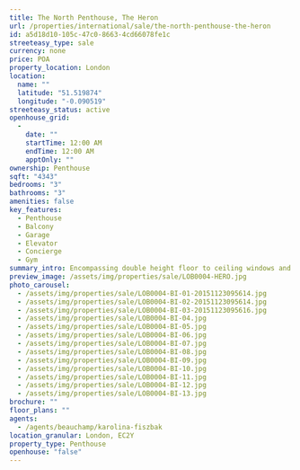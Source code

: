 ```yaml
---
title: The North Penthouse, The Heron
url: /properties/international/sale/the-north-penthouse-the-heron
id: a5d18d10-105c-47c0-8663-4cd66078fe1c
streeteasy_type: sale
currency: none
price: POA
property_location: London
location:
  name: ""
  latitude: "51.519874"
  longitude: "-0.090519"
streeteasy_status: active
openhouse_grid:
  - 
    date: ""
    startTime: 12:00 AM
    endTime: 12:00 AM
    apptOnly: ""
ownership: Penthouse
sqft: "4343"
bedrooms: "3"
bathrooms: "3"
amenities: false
key_features:
  - Penthouse
  - Balcony
  - Garage
  - Elevator
  - Concierge
  - Gym
summary_intro: Encompassing double height floor to ceiling windows and superlative attention to detail, the North Penthouse has been created to maximise light and space rising above the Square Mile offering unrivalled panoramic views across London. The North Penthouse comprises entrance hall, family room, bespoke Boffi kitchen, double height formal living area, dining room, guest cloakroom, master bedroom with ensuite and dressing room, two further bedroom suites, cinema room, two private balconies and internal covered courtyard with a retractable roof. The North Penthouse also benefits from the exceptional amenities on offer at The Heron, including Concierge, 24/7 Security, Private Residents Club, a beautiful landscaped garden terrace, cinema and gym.
preview_image: /assets/img/properties/sale/LOB0004-HERO.jpg
photo_carousel:
  - /assets/img/properties/sale/LOB0004-BI-01-20151123095614.jpg
  - /assets/img/properties/sale/LOB0004-BI-02-20151123095614.jpg
  - /assets/img/properties/sale/LOB0004-BI-03-20151123095616.jpg
  - /assets/img/properties/sale/LOB0004-BI-04.jpg
  - /assets/img/properties/sale/LOB0004-BI-05.jpg
  - /assets/img/properties/sale/LOB0004-BI-06.jpg
  - /assets/img/properties/sale/LOB0004-BI-07.jpg
  - /assets/img/properties/sale/LOB0004-BI-08.jpg
  - /assets/img/properties/sale/LOB0004-BI-09.jpg
  - /assets/img/properties/sale/LOB0004-BI-10.jpg
  - /assets/img/properties/sale/LOB0004-BI-11.jpg
  - /assets/img/properties/sale/LOB0004-BI-12.jpg
  - /assets/img/properties/sale/LOB0004-BI-13.jpg
brochure: ""
floor_plans: ""
agents:
  - /agents/beauchamp/karolina-fiszbak
location_granular: London, EC2Y
property_type: Penthouse
openhouse: "false"
---
```

